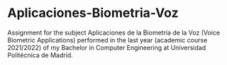 # Aplicaciones-Biometria-Voz
Assignment for the subject Aplicaciones de la Biometría de la Voz (Voice Biometric Applications) performed in the last year (academic course 2021/2022) of my Bachelor in Computer Engineering at Universidad Politécnica de Madrid.

